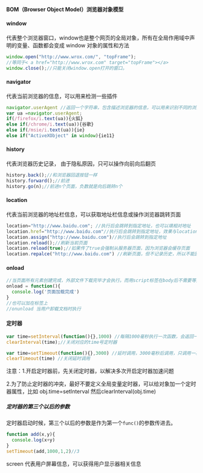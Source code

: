 #### BOM（Browser Object Model）浏览器对象模型

#### window

代表整个浏览器窗口，window也是整个网页的全局对象，所有在全局作用域中声明的变量、函数都会变成 window 对象的属性和方法

```javascript
window.open("http://www.wrox.com/", "topFrame"); 
//等同于< a href="http://www.wrox.com" target="topFrame"></a> 
window.close();//只能关闭window.open打开的窗口。
```

#### navigator

代表当前浏览器的信息，可以用来检测一些插件

```js
navigator.userAgent //返回一个字符串，包含描述浏览器的信息，可以用来识别不同的浏览器
var ua =navigator.userAgent;
if(/firefox/i.text(ua)){火狐}
else if(/chrome/i.text(ua)){谷歌}
else if(/msie/i.text(ua)){ie}
else if("ActiveXObject" in window){ie11}
```

#### history

代表浏览器历史记录， 由于隐私原因，只可以操作向前向后翻页

```js
history.back();//和浏览器回退按钮一样
history.forward();//前进
history.go(n);//前进n个页面，负数就是向后跳转n个
```

#### location

代表当前浏览器的地址栏信息，可以获取地址栏信息或操作浏览器跳转页面

```js
location="http://www.baidu.com"; //执行后会跳转到指定地址，也可以填相对地址
location.href="http://www.baidu.com"//执行后会跳转到指定地址，效果与location.href相当。
location.assign("http://www.baidu.com")//执行后会跳转到指定地址
location.reload();//刷新当前页面
location.reload(true);//如果传了true会强制从服务器页面，因为浏览器会缓存页面
location.repalce("http://www.baidu.com") //刷新页面，但不记录历史，所以不能回退
```

#### onload

```js
//当页面所有元素创建完成，外部文件下载完毕才会执行。而用script标签在body后不需要等外部文件下载结束。
onload = function(){
  console.log('页面加载完成')
}
//也可以加在标签上
//onunload 当用户卸载文档时执行
```

#### 定时器

```javascript
var time=setInterval(function(){},1000) //每隔1000毫秒执行一次函数，会返回一个数字
clearInterval(time);//关闭对应的time号定时器
```


```javascript
var time=setTimeout(function(){},3000) //延时调用，3000毫秒后调用，只调用一次
clearTimeout(time) //关闭延时调用
```
注意：1.开启定时器前，先关闭定时器，以解决多次开启定时器加速问题

2.为了防止定时器的冲突，最好不要定义全局变量定时器，可以给对象加一个定时器属性，比如 obj.time=setInterval 然后clearInterval(obj.time)

##### 定时器的第三个以后的参数

 定时器启动时候，第三个以后的参数是作为第一个`func()`的参数传进去。

```js
function add(x,y){
  console.log(x+y)
}
setTimeout(add,1000,1,2)//3
```

screen
代表用户屏幕信息，可以获得用户显示器相关信息